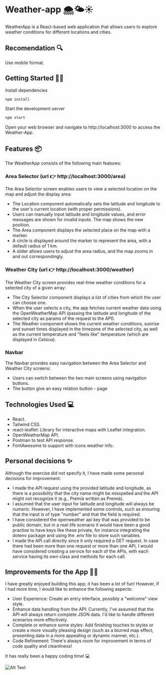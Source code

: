 # Weather-app 🌨️🌤️☀️

WeatherApp is a React-based web application that allows users to explore weather conditions for different locations and cities.

## Recomendation 🔍

Use mobile format.

## Getting Started 🏃‍♂️
Install dependencies
```bash
npm install
```
Start the development server
```bash
npm start
```
Open your web browser and navigate to http://localhost:3000 to access the Weather-App.

## Features 📦
The WeatherApp consists of the following main features:

### Area Selector (url 👉 http://localhost:3000/area)

The Area Selector screen enables users to view a selected location on the map and adjust the display area:

- The Location component automatically sets the latitude and longitude to the user's current location (with proper permissions).
- Users can manually input latitude and longitude values, and error messages are shown for invalid inputs. The map shows the new position.
- The Area component displays the selected place on the map with a marker.
- A circle is displayed around the marker to represent the area, with a default radius of 1 km.
- A slider allows users to adjust the area radius, and the map zooms in and out correspondingly.

### Weather City (url 👉 http://localhost:3000/weather)
The Weather City screen provides real-time weather conditions for a selected city of a given array:

- The City Selector component displays a list of cities from which the user can choose one.
- When the user selects a city, the app fetches current weather data using the OpenWeatherMap API (passing the latitude and longitude of the selected city as params of the request to the API).
- The Weather component shows the current weather conditions, sunrise and sunset times displayed in the timezone of the selected city, as well as the current temperature and "feels like" temperature (which are displayed in Celsius).

### Navbar 
The Navbar provides easy navigation between the Area Selector and Weather City screens:

- Users can switch between the two main screens using navigation buttons.
- The button give an easy relation button - page 


## Technologies Used 💻
- React.
- Tailwind CSS.
- react-leaflet: Library for interactive maps with Leaflet integration.
- OpenWeatherMap API.
- Postman to test API response.
- FontAwesome to support with icons weather info.

## Personal decisions ✨
Although the exercise did not specify it, I have made some personal decisions for improvement:

- I made the API request using the provided latitude and longitude, as there is a possibility that the city name might be misspelled and the API might not recognize it (e.g., Premià written as Premiá).
- I assumed that the user input for latitude and longitude will always be numeric. However, I have implemented some controls, such as ensuring that the input is of type "number" and that the field is required.
- I have considered the openweather api key that was provided to be public domain, but in a real-life scenario it would have been a good practise to have keys like these private, for instance integrating the dotenv package and using the .env file to store such variables.
- I made the API call directly since it only required a GET request. In case there had been more than one request or more than one API, I would have considered creating a service for each of the APIs, with each service having its own class and methods for each call.


## Improvements for the App 🚀🚀

I have greatly enjoyed building this app; it has been a lot of fun! However, if I had more time, I would like to enhance the following aspects:

- User Experience: Create an entry interface, possibly a "welcome" view style.
- Enhance data handling from the API: Currently, I've assumed that the API will always return complete JSON data. I'd like to handle different scenarios more effectively.
- Complete or enhance some styles: Add finishing touches to styles or create a more visually pleasing design (such as a blurred map effect, presenting data in a more appealing or dynamic manner, etc.).
- Code Refinement: There's always room for improvement in terms of code quality and cleanliness!

It has really been a happy coding time! 💻

![Alt Text](https://i.gifer.com/7VJ3.gif)